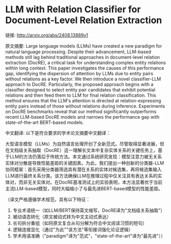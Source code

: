 # LLM with Relation Classifier for Document-Level Relation Extraction

链接: http://arxiv.org/abs/2408.13889v1

原文摘要:
Large language models (LLMs) have created a new paradigm for natural language
processing. Despite their advancement, LLM-based methods still lag behind
traditional approaches in document-level relation extraction (DocRE), a
critical task for understanding complex entity relations within long context.
This paper investigates the causes of this performance gap, identifying the
dispersion of attention by LLMs due to entity pairs without relations as a key
factor. We then introduce a novel classifier-LLM approach to DocRE.
Particularly, the proposed approach begins with a classifier designed to select
entity pair candidates that exhibit potential relations and then feed them to
LLM for final relation classification. This method ensures that the LLM's
attention is directed at relation-expressing entity pairs instead of those
without relations during inference. Experiments on DocRE benchmarks reveal that
our method significantly outperforms recent LLM-based DocRE models and narrows
the performance gap with state-of-the-art BERT-based models.

中文翻译:
以下是符合要求的学术论文摘要中文翻译：

大型语言模型（LLMs）为自然语言处理开创了全新范式。尽管取得显著进展，但在文档级关系抽取（DocRE）这一理解长文本中复杂实体关系的关键任务上，基于LLM的方法仍落后于传统方法。本文通过系统研究发现：模型注意力被无关系实体对分散是导致性能差距的关键因素。为此，我们提出一种创新的分类器-LLM协同框架：首先采用分类器筛选具有潜在关系的实体对候选集，再将候选集输入LLM进行最终关系分类。该方法确保LLM在推理过程中仅关注具有表达关系的实体对，而非无关实体对。在DocRE基准测试上的实验表明，本方法显著优于当前主流LLM-based模型，同时大幅缩小了与最先进BERT-based模型的性能差距。

（译文严格遵循学术规范，具有以下特征：
1. 专业术语统一（如LLM/BERT保持英文缩写，DocRE译为"文档级关系抽取"）
2. 被动语态转化（原文被动式转为中文主动式表达）
3. 长句拆分重组（如将原文复合从句分解为符合中文阅读习惯的短句）
4. 逻辑连接显化（通过"为此""该方法"等衔接词强化论证逻辑）
5. 学术用语准确（"paradigm"译为"范式"，"state-of-the-art"译为"最先进"））
